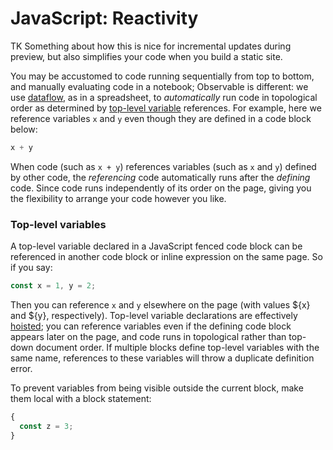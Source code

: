 # JavaScript: Reactivity

TK Something about how this is nice for incremental updates during preview, but also simplifies your code when you build a static site.

You may be accustomed to code running sequentially from top to bottom, and manually evaluating code in a notebook; Observable is different: we use [dataflow](https://en.wikipedia.org/wiki/Dataflow_programming), as in a spreadsheet, to *automatically* run code in topological order as determined by [top-level variable](#top-level-variables) references. For example, here we reference variables `x` and `y` even though they are defined in a code block below:

```js show
x + y
```

When code (such as `x + y`) references variables (such as `x` and `y`) defined by other code, the *referencing* code automatically runs after the *defining* code. Since code runs independently of its order on the page, giving you the flexibility to arrange your code however you like.

### Top-level variables

A top-level variable declared in a JavaScript fenced code block can be referenced in another code block or inline expression on the same page. So if you say:

```js show
const x = 1, y = 2;
```

Then you can reference `x` and `y` elsewhere on the page (with values ${x} and ${y}, respectively). Top-level variable declarations are effectively [hoisted](https://developer.mozilla.org/en-US/docs/Glossary/Hoisting); you can reference variables even if the defining code block appears later on the page, and code runs in topological rather than top-down document order. If multiple blocks define top-level variables with the same name, references to these variables will throw a duplicate definition error.

To prevent variables from being visible outside the current block, make them local with a block statement:

```js show
{
  const z = 3;
}
```
